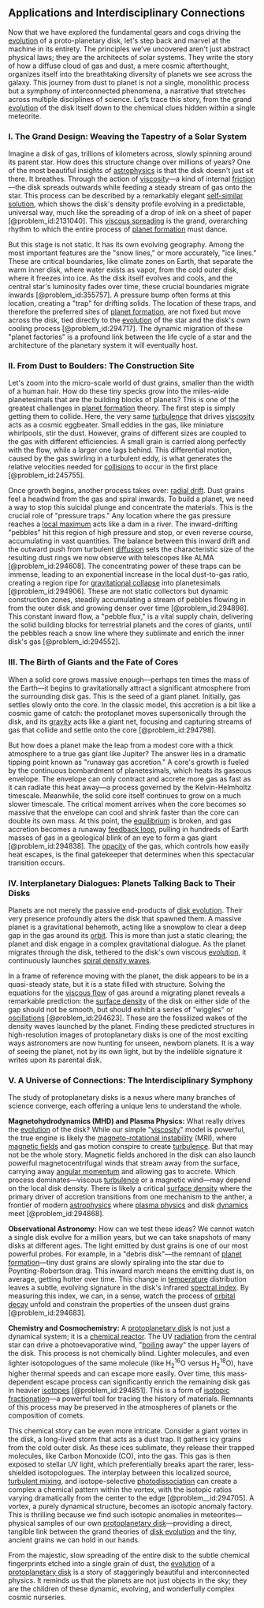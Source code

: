 ## Applications and Interdisciplinary Connections

Now that we have explored the fundamental gears and cogs driving the [evolution](@article_id:143283) of a proto-planetary disk, let's step back and marvel at the machine in its entirety. The principles we’ve uncovered aren't just abstract physical laws; they are the architects of solar systems. They write the story of how a diffuse cloud of gas and dust, a mere cosmic afterthought, organizes itself into the breathtaking diversity of planets we see across the galaxy. This journey from dust to planet is not a single, monolithic process but a symphony of interconnected phenomena, a narrative that stretches across multiple disciplines of science. Let’s trace this story, from the grand [evolution](@article_id:143283) of the disk itself down to the chemical clues hidden within a single meteorite.

### I. The Grand Design: Weaving the Tapestry of a Solar System

Imagine a disk of gas, trillions of kilometers across, slowly spinning around its parent star. How does this structure change over millions of years? One of the most beautiful insights of [astrophysics](@article_id:137611) is that the disk doesn't just sit there. It breathes. Through the action of [viscosity](@article_id:146204)—a kind of internal [friction](@article_id:169020)—the disk spreads outwards while feeding a steady stream of gas onto the star. This process can be described by a remarkably elegant [self-similar solution](@article_id:173223), which shows the disk's density profile evolving in a predictable, universal way, much like the spreading of a drop of ink on a sheet of paper [@problem_id:2131040]. This [viscous spreading](@article_id:159109) is the grand, overarching rhythm to which the entire process of [planet formation](@article_id:160019) must dance.

But this stage is not static. It has its own evolving geography. Among the most important features are the "snow lines," or more accurately, "ice lines." These are critical boundaries, like climate zones on Earth, that separate the warm inner disk, where water exists as vapor, from the cold outer disk, where it freezes into ice. As the disk itself evolves and cools, and the central star's luminosity fades over time, these crucial boundaries migrate inwards [@problem_id:355757]. A pressure bump often forms at this location, creating a "trap" for drifting solids. The location of these traps, and therefore the preferred sites of [planet formation](@article_id:160019), are not fixed but move across the disk, tied directly to the [evolution](@article_id:143283) of the star and the disk's own cooling process [@problem_id:294717]. The dynamic migration of these "planet factories" is a profound link between the life cycle of a star and the architecture of the planetary system it will eventually host.

### II. From Dust to Boulders: The Construction Site

Let's zoom into the micro-scale world of dust grains, smaller than the width of a human hair. How do these tiny specks grow into the miles-wide planetesimals that are the building blocks of planets? This is one of the greatest challenges in [planet formation](@article_id:160019) theory. The first step is simply getting them to collide. Here, the very same [turbulence](@article_id:158091) that drives [viscosity](@article_id:146204) acts as a cosmic eggbeater. Small eddies in the gas, like miniature whirlpools, stir the dust. However, grains of different sizes are coupled to the gas with different efficiencies. A small grain is carried along perfectly with the flow, while a larger one lags behind. This differential motion, caused by the gas swirling in a turbulent eddy, is what generates the relative velocities needed for [collisions](@article_id:169389) to occur in the first place [@problem_id:245755].

Once growth begins, another process takes over: [radial drift](@article_id:157752). Dust grains feel a headwind from the gas and spiral inwards. To build a planet, we need a way to stop this suicidal plunge and concentrate the materials. This is the crucial role of "pressure traps." Any location where the gas pressure reaches a [local maximum](@article_id:137319) acts like a dam in a river. The inward-drifting "pebbles" hit this region of high pressure and stop, or even reverse course, accumulating in vast quantities. The balance between this inward drift and the outward push from turbulent [diffusion](@article_id:140951) sets the characteristic size of the resulting dust rings we now observe with telescopes like ALMA [@problem_id:294608]. The concentrating power of these traps can be immense, leading to an exponential increase in the local dust-to-gas ratio, creating a region ripe for [gravitational collapse](@article_id:160781) into planetesimals [@problem_id:294906]. These are not static collectors but dynamic construction zones, steadily accumulating a stream of pebbles flowing in from the outer disk and growing denser over time [@problem_id:294898]. This constant inward flow, a "pebble flux," is a vital supply chain, delivering the solid building blocks for terrestrial planets and the cores of giants, until the pebbles reach a snow line where they sublimate and enrich the inner disk's gas [@problem_id:294552].

### III. The Birth of Giants and the Fate of Cores

When a solid core grows massive enough—perhaps ten times the mass of the Earth—it begins to gravitationally attract a significant atmosphere from the surrounding disk gas. This is the seed of a giant planet. Initially, gas settles slowly onto the core. In the classic model, this accretion is a bit like a cosmic game of catch: the protoplanet moves supersonically through the disk, and its [gravity](@article_id:262981) acts like a giant net, focusing and capturing streams of gas that collide and settle onto the core [@problem_id:294798].

But how does a planet make the leap from a modest core with a thick atmosphere to a true gas giant like Jupiter? The answer lies in a dramatic tipping point known as "runaway gas accretion." A core's growth is fueled by the continuous bombardment of planetesimals, which heats its gaseous envelope. The envelope can only contract and accrete more gas as fast as it can radiate this heat away—a process governed by the Kelvin-Helmholtz timescale. Meanwhile, the solid core itself continues to grow on a much slower timescale. The critical moment arrives when the core becomes so massive that the envelope can cool and shrink faster than the core can double its own mass. At this point, the [equilibrium](@article_id:144554) is broken, and gas accretion becomes a runaway [feedback loop](@article_id:273042), pulling in hundreds of Earth masses of gas in a geological blink of an eye to form a gas giant [@problem_id:294838]. The [opacity](@article_id:159948) of the gas, which controls how easily heat escapes, is the final gatekeeper that determines when this spectacular transition occurs.

### IV. Interplanetary Dialogues: Planets Talking Back to Their Disks

Planets are not merely the passive end-products of [disk evolution](@article_id:161514). Their very presence profoundly alters the disk that spawned them. A massive planet is a gravitational behemoth, acting like a snowplow to clear a deep gap in the gas around its [orbit](@article_id:136657). This is more than just a static clearing; the planet and disk engage in a complex gravitational dialogue. As the planet migrates through the disk, tethered to the disk's own viscous [evolution](@article_id:143283), it continuously launches [spiral density waves](@article_id:161052).

In a frame of reference moving with the planet, the disk appears to be in a quasi-steady state, but it is a state filled with structure. Solving the equations for the [viscous flow](@article_id:263048) of gas around a migrating planet reveals a remarkable prediction: the [surface density](@article_id:161395) of the disk on either side of the gap should not be smooth, but should exhibit a series of "wiggles" or [oscillations](@article_id:169848) [@problem_id:294623]. These are the fossilized wakes of the density waves launched by the planet. Finding these predicted structures in high-resolution images of protoplanetary disks is one of the most exciting ways astronomers are now hunting for unseen, newborn planets. It is a way of seeing the planet, not by its own light, but by the indelible signature it writes upon its parental disk.

### V. A Universe of Connections: The Interdisciplinary Symphony

The study of protoplanetary disks is a nexus where many branches of science converge, each offering a unique lens to understand the whole.

**Magnetohydrodynamics (MHD) and Plasma Physics:** What really drives the [evolution](@article_id:143283) of the disk? While our simple "[viscosity](@article_id:146204)" model is powerful, the true engine is likely the [magneto-rotational instability](@article_id:161445) (MRI), where [magnetic fields](@article_id:271967) and gas motion conspire to create [turbulence](@article_id:158091). But that may not be the whole story. Magnetic fields anchored in the disk can also launch powerful magnetocentrifugal winds that stream away from the surface, carrying away [angular momentum](@article_id:144331) and allowing gas to accrete. Which process dominates—viscous [turbulence](@article_id:158091) or a magnetic wind—may depend on the local disk density. There is likely a critical [surface density](@article_id:161395) where the primary driver of accretion transitions from one mechanism to the anther, a frontier of modern [astrophysics](@article_id:137611) where [plasma physics](@article_id:138657) and disk [dynamics](@article_id:163910) meet [@problem_id:294868].

**Observational Astronomy:** How can we test these ideas? We cannot watch a single disk evolve for a million years, but we can take snapshots of many disks at different ages. The light emitted by dust grains is one of our most powerful probes. For example, in a "debris disk"—the remnant of [planet formation](@article_id:160019)—tiny dust grains are slowly spiraling into the star due to Poynting-Robertson drag. This inward march means the emitting dust is, on average, getting hotter over time. This change in [temperature](@article_id:145715) distribution leaves a subtle, evolving signature in the disk's infrared [spectral index](@article_id:158678). By measuring this index, we can, in a sense, watch the process of [orbital decay](@article_id:159770) unfold and constrain the properties of the unseen dust grains [@problem_id:294683].

**Chemistry and Cosmochemistry:** A [protoplanetary disk](@article_id:157566) is not just a dynamical system; it is a [chemical reactor](@article_id:203969). The UV [radiation](@article_id:139472) from the central star can drive a photoevaporative wind, "[boiling](@article_id:142260) away" the upper layers of the disk. This process is not chemically blind. Lighter molecules, and even lighter isotopologues of the same molecule (like H$_2^{16}$O versus H$_2^{18}$O), have higher thermal speeds and can escape more easily. Over time, this mass-dependent escape process can significantly enrich the remaining disk gas in heavier [isotopes](@article_id:145283) [@problem_id:294851]. This is a form of [isotopic fractionation](@article_id:155952)—a powerful tool for tracing the history of materials. Remnants of this process may be preserved in the atmospheres of planets or the composition of comets.

This chemical story can be even more intricate. Consider a giant vortex in the disk, a long-lived storm that acts as a dust trap. It gathers icy grains from the cold outer disk. As these ices sublimate, they release their trapped molecules, like Carbon Monoxide (CO), into the gas. This gas is then exposed to stellar UV light, which preferentially breaks apart the rarer, less-shielded isotopologues. The interplay between this localized source, [turbulent mixing](@article_id:202097), and isotope-selective [photodissociation](@article_id:265965) can create a complex a chemical pattern within the vortex, with the isotopic ratios varying dramatically from the center to the edge [@problem__id:294705]. A vortex, a purely dynamical structure, becomes an isotopic anomaly factory. This is thrilling because we find such isotopic anomalies in meteorites—physical samples of our own [protoplanetary disk](@article_id:157566)—providing a direct, tangible link between the grand theories of [disk evolution](@article_id:161514) and the tiny, ancient grains we can hold in our hands.

From the majestic, slow spreading of the entire disk to the subtle chemical fingerprints etched into a single grain of dust, the [evolution](@article_id:143283) of a [protoplanetary disk](@article_id:157566) is a story of staggeringly beautiful and interconnected physics. It reminds us that the planets are not just objects in the sky; they are the children of these dynamic, evolving, and wonderfully complex cosmic nurseries.